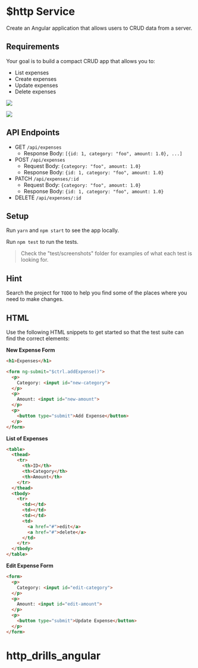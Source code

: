 # $http Service

Create an Angular application that allows users to CRUD data from a server.

## Requirements

Your goal is to build a compact CRUD app that allows you to:

- List expenses
- Create expenses
- Update expenses
- Delete expenses

![](./images/list-view.png)

![](./images/edit-view.png)

## API Endpoints

- GET `/api/expenses`
  - Response Body: `[{id: 1, category: "foo", amount: 1.0}, ...]`
- POST `/api/expenses`
  - Request Body: `{category: "foo", amount: 1.0}`
  - Response Body: `{id: 1, category: "foo", amount: 1.0}`
- PATCH `/api/expenses/:id`
  - Request Body: `{category: "foo", amount: 1.0}`
  - Response Body: `{id: 1, category: "foo", amount: 1.0}`
- DELETE `/api/expenses/:id`

## Setup

Run `yarn` and `npm start` to see the app locally.

Run `npm test` to run the tests.

> Check the "test/screenshots" folder for examples of what each test is looking for.

## Hint

Search the project for `TODO` to help you find some of the places where you need to make changes.

## HTML

Use the following HTML snippets to get started so that the test suite can find the correct elements:

**New Expense Form**

```html
<h1>Expenses</h1>

<form ng-submit="$ctrl.addExpense()">
  <p>
    Category: <input id="new-category">
  </p>
  <p>
    Amount: <input id="new-amount">
  </p>
  <p>
    <button type="submit">Add Expense</button>
  </p>
</form>
```

**List of Expenses**

```html
<table>
  <thead>
    <tr>
      <th>ID</th>
      <th>Category</th>
      <th>Amount</th>
    </tr>
  </thead>
  <tbody>
    <tr>
      <td></td>
      <td></td>
      <td></td>
      <td>
        <a href="#">edit</a>
        <a href="#">delete</a>
      </td>
    </tr>
  </tbody>
</table>
```

**Edit Expense Form**

```html
<form>
  <p>
    Category: <input id="edit-category">
  </p>
  <p>
    Amount: <input id="edit-amount">
  </p>
  <p>
    <button type="submit">Update Expense</button>
  </p>
</form>
```
# http_drills_angular
